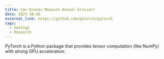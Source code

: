 ```yaml
---
title: Can Drones Measure Annual Erosion?
date: 2023-10-26
external_link: https://github.com/pytorch/pytorch
tags:
  - Geology
  - Research
---
```


PyTorch is a Python package that provides tensor computation (like NumPy) with strong GPU acceleration.

<!--more-->
